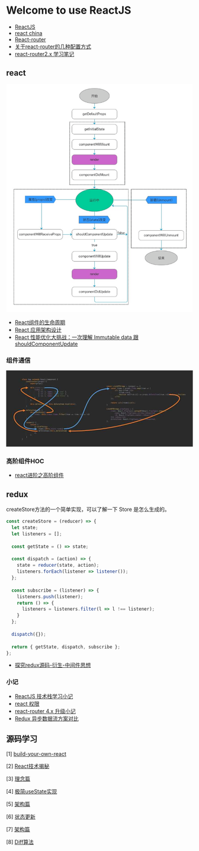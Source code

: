 # Welcome to use ReactJS

- [ReactJS](https://facebook.github.io/react/)
- [react china](https://doc.react-china.org/)
- [React-router](https://github.com/ReactTraining/react-router)
- [关于react-router的几种配置方式](https://segmentfault.com/a/1190000010318444)
- [react-router2.x 学习笔记](http://www.cnblogs.com/chenliyang/p/6547825.html)

## react

![react-life](https://raw.githubusercontent.com/NARUTOne/resources-github/master/imgs/react/react-life.png)

- [React组件的生命周期](https://github.com/chemdemo/chemdemo.github.io/issues/14)
- [React 应用架构设计](https://mp.weixin.qq.com/s/cI26iodw302vyRzl3XGyGQ)
- [React 性能优化大挑战：一次理解 Immutable data 跟 shouldComponentUpdate](http://web.jobbole.com/93614/)

### 组件通信

![react_coonect](https://raw.githubusercontent.com/NARUTOne/resources-github/master/imgs/react/react_connect.jpg)

### 高阶组件HOC

- [react进阶之高阶组件](https://github.com/sunyongjian/blog/issues/25)

## redux

createStore方法的一个简单实现，可以了解一下 Store 是怎么生成的。

```js
const createStore = (reducer) => {
  let state;
  let listeners = [];

  const getState = () => state;

  const dispatch = (action) => {
    state = reducer(state, action);
    listeners.forEach(listener => listener());
  };

  const subscribe = (listener) => {
    listeners.push(listener);
    return () => {
      listeners = listeners.filter(l => l !== listener);
    }
  };

  dispatch({});

  return { getState, dispatch, subscribe };
};
```

- [探究redux源码-衍生-中间件思想](https://github.com/sunyongjian/blog/issues/21)

### 小记

- [ReactJS 技术栈学习小记](https://github.com/iuap-design/blog/issues/178)
- [react 权限](http://blog.hypers.io/2017/07/22/react-permission/)
- [react-router 4.x 升级小记](http://mp.weixin.qq.com/s/5j1Bd5hazOo6jqOuAiWsGA)
- [Redux 异步数据流方案对比](https://juejin.im/post/59e6cd68f265da43163c2821#heading-3)

## 源码学习

[1]
[build-your-own-react](https://pomb.us/build-your-own-react/)

[2]
[React技术揭秘](http://react.iamkasong.com/)

[3]
[理念篇](https://react.iamkasong.com/)

[4]
[极简useState实现](https://react.iamkasong.com/hooks/create.html)

[5]
[架构篇](https://react.iamkasong.com/process/reconciler.html)

[6]
[状态更新](https://react.iamkasong.com/state/prepare.html)

[7]
[架构篇](https://react.iamkasong.com/process/reconciler.html)

[8]
[Diff算法](https://react.iamkasong.com/diff/prepare.html)
